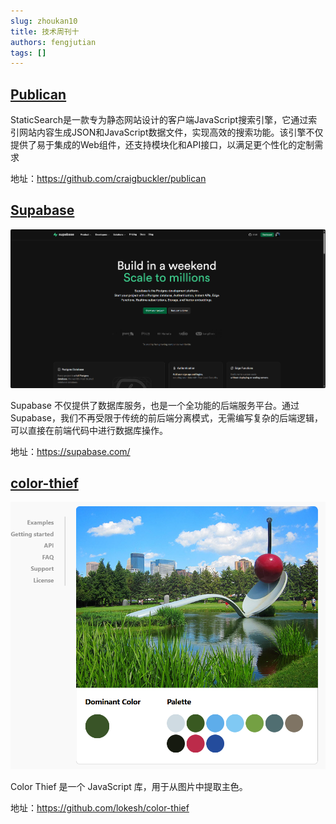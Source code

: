 ```yaml
---
slug: zhoukan10
title: 技术周刊十
authors: fengjutian
tags: []
---
```


## [Publican](https://github.com/craigbuckler/publican)

StaticSearch是一款专为静态网站设计的客户端JavaScript搜索引擎，它通过索引网站内容生成JSON和JavaScript数据文件，实现高效的搜索功能。该引擎不仅提供了易于集成的Web组件，还支持模块化和API接口，以满足更个性化的定制需求

地址：https://github.com/craigbuckler/publican

## [Supabase](https://supabase.com/)

![alt text](./static/supabase.png)

Supabase 不仅提供了数据库服务，也是一个全功能的后端服务平台。通过 Supabase，我们不再受限于传统的前后端分离模式，无需编写复杂的后端逻辑，可以直接在前端代码中进行数据库操作。

地址：https://supabase.com/

## [color-thief](https://github.com/lokesh/color-thief)

![alt text](./static/color-thief.png)

Color Thief 是一个 JavaScript 库，用于从图片中提取主色。

地址：https://github.com/lokesh/color-thief
